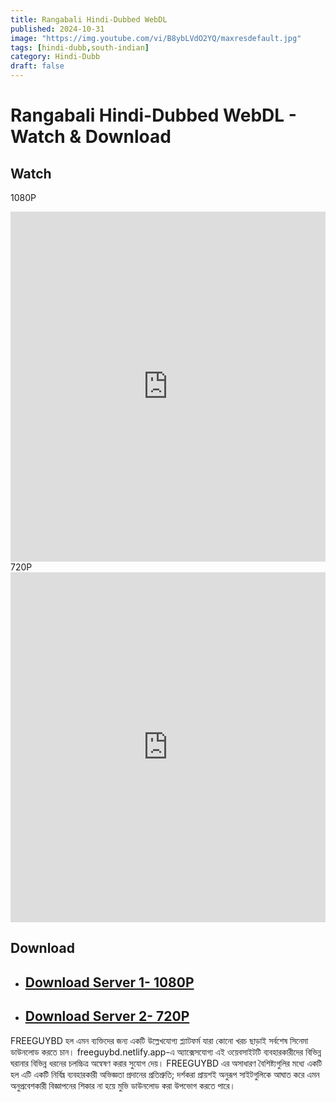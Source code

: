 ```yaml
---
title: Rangabali Hindi-Dubbed WebDL
published: 2024-10-31
image: "https://img.youtube.com/vi/B8ybLVdO2YQ/maxresdefault.jpg"
tags: [hindi-dubb,south-indian]
category: Hindi-Dubb
draft: false
---
```


# Rangabali Hindi-Dubbed WebDL - Watch & Download

## Watch
1080P
<iframe frameborder="0" allowfullscreen="true" scrolling="no" allow="autoplay;fullscreen" src="https://freecatv.pages.dev/gdplayer?player=fluidplayer&provider=rand&format=video%2Fmp4&link=https://pixeldrain.com/api/file/B6FKGsiW?download" style="border:0px #ffffff none;" height="560px" width="100%" allowfullscreen></iframe>
720P
<iframe frameborder="0" allowfullscreen="true" scrolling="no" allow="autoplay;fullscreen" src="https://freecatv.pages.dev/gdplayer?player=fluidplayer&provider=rand&format=video%2Fmp4&link=https://pixeldrain.com/api/file/JramEngV?download" style="border:0px #ffffff none;" height="560px" width="100%" allowfullscreen></iframe>



## Download  

* ## [Download Server 1- 1080P ](https://pixeldrain.com/api/file/B6FKGsiW?download)

* ## [Download Server 2- 720P ](https://pixeldrain.com/api/file/JramEngV?download)



FREEGUYBD হল এমন ব্যক্তিদের জন্য একটি উল্লেখযোগ্য প্ল্যাটফর্ম যারা কোনো খরচ ছাড়াই সর্বশেষ সিনেমা ডাউনলোড করতে চান। freeguybd.netlify.app-এ অ্যাক্সেসযোগ্য এই ওয়েবসাইটটি ব্যবহারকারীদের বিভিন্ন ঘরানার বিভিন্ন ধরনের চলচ্চিত্র অন্বেষণ করার সুযোগ দেয়। FREEGUYBD এর অসাধারণ বৈশিষ্ট্যগুলির মধ্যে একটি হল এটি একটি নির্বিঘ্ন ব্যবহারকারী অভিজ্ঞতা প্রদানের প্রতিশ্রুতি; দর্শকরা প্রায়শই অনুরূপ সাইটগুলিকে আঘাত করে এমন অনুপ্রবেশকারী বিজ্ঞাপনের শিকার না হয়ে মুভি ডাউনলোড করা উপভোগ করতে পারে।
